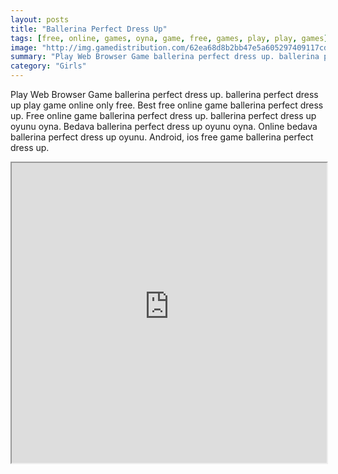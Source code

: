 ```yaml
---
layout: posts
title: "Ballerina Perfect Dress Up"
tags: [free, online, games, oyna, game, free, games, play, play, games]
image: "http://img.gamedistribution.com/62ea68d8b2bb47e5a605297409117cd5.jpg"
summary: "Play Web Browser Game ballerina perfect dress up. ballerina perfect dress up play game online only free. Best free online game ballerina perfect dress up. Free online game ballerina perfect dress up. ballerina perfect dress up oyunu oyna. Bedava ballerina perfect dress up oyunu oyna. Online bedava ballerina perfect dress up oyunu. Android, ios free game ballerina perfect dress up."
category: "Girls"
---
```


Play Web Browser Game ballerina perfect dress up. ballerina perfect dress up play game online only free. Best free online game ballerina perfect dress up. Free online game ballerina perfect dress up. ballerina perfect dress up oyunu oyna. Bedava ballerina perfect dress up oyunu oyna. Online bedava ballerina perfect dress up oyunu. Android, ios free game ballerina perfect dress up.

<iframe width="100%" height="480px;" src="http://flash.gamedistribution.com?game=62ea68d8b2bb47e5a605297409117cd5"></iframe>